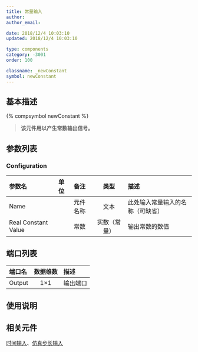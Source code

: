 ```yaml
---
title: 常量输入
author: 
author_email:

date: 2018/12/4 10:03:10
updated: 2018/12/4 10:03:10

type: components
category: -3001
order: 100

classname: _newConstant
symbol: newConstant
---
```

## 基本描述
{% compsymbol newConstant %}

> **该元件用以产生常数输出信号。**

## 参数列表
### Configuration
| 参数名 | 单位 | 备注 | 类型 | 描述 |
| :--- | :--- | :--- | :--: | :--- |
| Name |  | 元件名称 | 文本 | 此处输入常量输入的名称（可缺省） |
| Real Constant Value |  | 常数 | 实数（常量） | 输出常数的数值 |


## 端口列表

| 端口名 | 数据维数 | 描述 |
| :--- | :--:  | :--- |
| Output | 1×1 |输出端口 |                   

## 使用说明



## 相关元件

[时间输入](comp_newTime.html)、[仿真步长输入](comp_newDeltaT.html)
